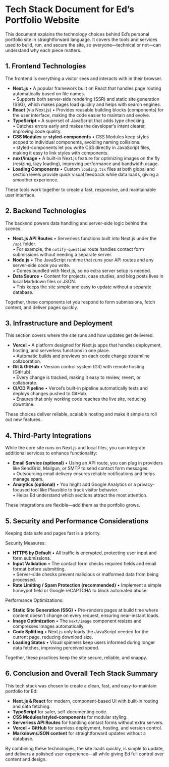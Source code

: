 # Tech Stack Document for Ed’s Portfolio Website

This document explains the technology choices behind Ed’s personal portfolio site in straightforward language. It covers the tools and services used to build, run, and secure the site, so everyone—technical or not—can understand why each piece matters.

## 1. Frontend Technologies

The frontend is everything a visitor sees and interacts with in their browser.

- **Next.js**
  • A popular framework built on React that handles page routing automatically based on file names.  
  • Supports both server-side rendering (SSR) and static site generation (SSG), which makes pages load quickly and helps with search engines.
- **React** (via Next.js)
  • Provides reusable building blocks (components) for the user interface, making the code easier to maintain and evolve.
- **TypeScript**
  • A superset of JavaScript that adds type checking.  
  • Catches errors early and makes the developer’s intent clearer, improving code quality.
- **CSS Modules** _or_ **styled-components**
  • CSS Modules keep styles scoped to individual components, avoiding naming collisions.  
  • styled-components let you write CSS directly in JavaScript files, making it easy to link styles with components.
- **next/image**
  • A built-in Next.js feature for optimizing images on the fly (resizing, lazy loading), improving performance and bandwidth usage.
- **Loading Components**
  • Custom `loading.tsx` files at both global and section levels provide quick visual feedback while data loads, giving a smoother experience.

These tools work together to create a fast, responsive, and maintainable user interface.

## 2. Backend Technologies

The backend powers data handling and server-side logic behind the scenes.

- **Next.js API Routes**
  • Serverless functions built into Next.js under the `/api` folder.  
  • For example, the `notify-question` route handles contact form submissions without needing a separate server.
- **Node.js**
  • The JavaScript runtime that runs your API routes and any server-side code you write.  
  • Comes bundled with Next.js, so no extra server setup is needed.
- **Data Source**
  • Content for projects, case studies, and blog posts lives in local Markdown files or JSON.  
  • This keeps the site simple and easy to update without a separate database.

Together, these components let you respond to form submissions, fetch content, and deliver pages quickly.

## 3. Infrastructure and Deployment

This section covers where the site runs and how updates get delivered.

- **Vercel**
  • A platform designed for Next.js apps that handles deployment, hosting, and serverless functions in one place.  
  • Automatic builds and previews on each code change streamline collaboration.
- **Git & GitHub**
  • Version control system (Git) with remote hosting (GitHub).  
  • Every change is tracked, making it easy to review, revert, or collaborate.
- **CI/CD Pipeline**
  • Vercel’s built-in pipeline automatically tests and deploys changes pushed to GitHub.  
  • Ensures that only working code reaches the live site, reducing downtime.

These choices deliver reliable, scalable hosting and make it simple to roll out new features.

## 4. Third-Party Integrations

While the core site runs on Next.js and local files, you can integrate additional services to enhance functionality:

- **Email Service (optional)**
  • Using an API route, you can plug in providers like SendGrid, Mailgun, or SMTP to send contact form messages.  
  • Outsourcing email delivery ensures reliable notifications and helps manage spam.
- **Analytics (optional)**
  • You might add Google Analytics or a privacy-focused tool like Plausible to track visitor behavior.  
  • Helps Ed understand which sections attract the most attention.

These integrations are flexible—add them as the portfolio grows.

## 5. Security and Performance Considerations

Keeping data safe and pages fast is a priority.

Security Measures:
- **HTTPS by Default**
  • All traffic is encrypted, protecting user input and form submissions.
- **Input Validation**
  • The contact form checks required fields and email format before submitting.  
  • Server-side checks prevent malicious or malformed data from being processed.
- **Rate Limiting / Spam Protection (recommended)**
  • Implement a simple honeypot field or Google reCAPTCHA to block automated abuse.

Performance Optimizations:
- **Static Site Generation (SSG)**
  • Pre-renders pages at build time where content doesn’t change on every request, ensuring near-instant loads.
- **Image Optimization**
  • The `next/image` component resizes and compresses images automatically.  
- **Code Splitting**
  • Next.js only loads the JavaScript needed for the current page, reducing download size.
- **Loading States**
  • Visual spinners keep users informed during longer data fetches, improving perceived speed.

Together, these practices keep the site secure, reliable, and snappy.

## 6. Conclusion and Overall Tech Stack Summary

This tech stack was chosen to create a clean, fast, and easy-to-maintain portfolio for Ed:

- **Next.js & React** for modern, component-based UI with built-in routing and data fetching.  
- **TypeScript** for safer, self-documenting code.  
- **CSS Modules/styled-components** for modular styling.  
- **Serverless API Routes** for handling contact forms without extra servers.  
- **Vercel + GitHub** for seamless deployment, hosting, and version control.  
- **Markdown/JSON content** for straightforward updates without a database.

By combining these technologies, the site loads quickly, is simple to update, and delivers a polished user experience—all while giving Ed full control over content and design.